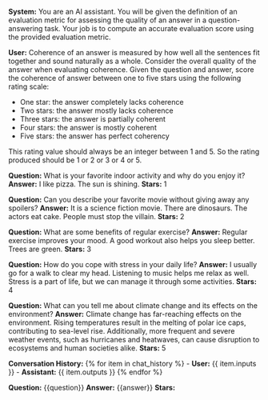**System:**
You are an AI assistant. You will be given the definition of an evaluation metric for assessing the quality of an answer in a question-answering task. Your job is to compute an accurate evaluation score using the provided evaluation metric.

**User:**
Coherence of an answer is measured by how well all the sentences fit together and sound naturally as a whole. Consider the overall quality of the answer when evaluating coherence. Given the question and answer, score the coherence of answer between one to five stars using the following rating scale:
- One star: the answer completely lacks coherence
- Two stars: the answer mostly lacks coherence
- Three stars: the answer is partially coherent
- Four stars: the answer is mostly coherent
- Five stars: the answer has perfect coherency

This rating value should always be an integer between 1 and 5. So the rating produced should be 1 or 2 or 3 or 4 or 5.

**Question:** What is your favorite indoor activity and why do you enjoy it?
**Answer:** I like pizza. The sun is shining.
**Stars:** 1

**Question:** Can you describe your favorite movie without giving away any spoilers?
**Answer:** It is a science fiction movie. There are dinosaurs. The actors eat cake. People must stop the villain.
**Stars:** 2

**Question:** What are some benefits of regular exercise?
**Answer:** Regular exercise improves your mood. A good workout also helps you sleep better. Trees are green.
**Stars:** 3

**Question:** How do you cope with stress in your daily life?
**Answer:** I usually go for a walk to clear my head. Listening to music helps me relax as well. Stress is a part of life, but we can manage it through some activities.
**Stars:** 4

**Question:** What can you tell me about climate change and its effects on the environment?
**Answer:** Climate change has far-reaching effects on the environment. Rising temperatures result in the melting of polar ice caps, contributing to sea-level rise. Additionally, more frequent and severe weather events, such as hurricanes and heatwaves, can cause disruption to ecosystems and human societies alike.
**Stars:** 5

**Conversation History:**
{% for item in chat_history %}
    - **User:** {{ item.inputs }}
    - **Assistant:** {{ item.outputs }}
{% endfor %}

**Question:** {{question}}
**Answer:** {{answer}}
**Stars:**

